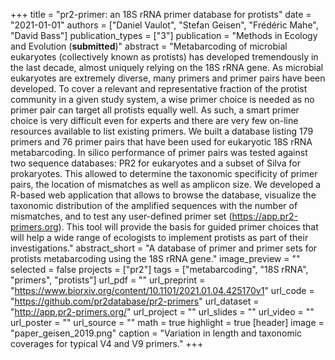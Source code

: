 +++
title = "pr2-primer: an 18S rRNA primer database for protists"
date = "2021-01-01"
authors = ["Daniel Vaulot", "Stefan Geisen", "Frédéric Mahe", "David Bass"]
publication_types = ["3"]
publication = "Methods in Ecology and Evolution (**submitted**)"
abstract = "Metabarcoding of microbial eukaryotes (collectively known as protists) has developed tremendously in the last decade, almost uniquely relying on the 18S rRNA gene.  As microbial eukaryotes are extremely diverse, many primers and primer pairs have been developed. To cover a relevant and representative fraction of the protist community in a given study system, a wise primer choice is needed as no primer pair can target all protists equally well. As such, a smart primer choice is very difficult even for experts and there are very few on-line resources available to list existing primers. We built a database listing 179 primers and 76 primer pairs that have been used for eukaryotic 18S rRNA metabarcoding.   In silico performance of primer pairs was tested against two sequence databases:  PR2 for eukaryotes and a subset of Silva for prokaryotes.  This allowed to determine the taxonomic specificity of primer pairs, the location of mismatches as well as amplicon size. We developed a R-based web application that allows to browse the database, visualize the taxonomic distribution of the amplified sequences with the number of mismatches, and to test any user-defined primer set  (https://app.pr2-primers.org). This tool will provide the basis for guided primer choices that will help a wide range of ecologists to implement protists as part of their investigations."
abstract_short = "A database of primer and primer sets for protists metabarcoding using the 18S rRNA gene."
image_preview = ""
selected = false
projects = ["pr2"]
tags = ["metabarcoding", "18S rRNA", "primers", "protists"]
url_pdf = ""
url_preprint = "https://www.biorxiv.org/content/10.1101/2021.01.04.425170v1"
url_code = "https://github.com/pr2database/pr2-primers"
url_dataset = "http://app.pr2-primers.org/"
url_project = ""
url_slides = ""
url_video = ""
url_poster = ""
url_source = ""
math = true
highlight = true
[header]
image = "paper_geisen_2019.png"
caption = "Variation in length and taxonomic coverages for typical V4 and V9 primers."
+++

